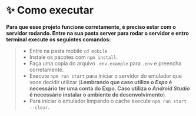# **✨ Como executar**

**Para que esse projeto funcione corretamente, é preciso estar com o servidor rodando. Entre na sua pasta server para rodar o servidor e entro terminal execute os seguintes comandos:**

>- Entre na pasta mobile `cd mobile`
>- Instale os pacotes com `npm install`.
>- Faça uma copia do arquivo `.env.example` para `.env` e preencha corretamente.
>- Execute `npm run start` para iniciar o servidor do emulador que voce decidir utilizar (**Lembrando que caso utilize o _Expo_ é necessário ter uma conta do Expo. Caso utiliza o _Android Studio_ é necessário instalar o ambiente de desenvolvimento**).
>- Para iniciar o emulador limpando o cache execute `npm run start --clear`.